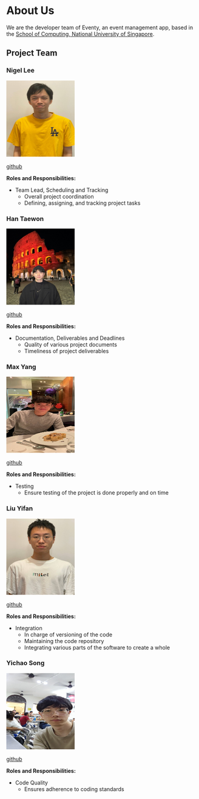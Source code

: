 # About Us

We are the developer team of Eventy, an event management app, based in the [School of Computing, National University of Singapore](http://www.comp.nus.edu.sg).

## Project Team

### Nigel Lee
<img src="images/apzure.png" width="180px" height="200px">

[github](https://github.com/Apzure)

**Roles and Responsibilities:**
- Team Lead, Scheduling and Tracking
    - Overall project coordination
    - Defining, assigning, and tracking project tasks

### Han Taewon
<img src="images/taeewonnn.png" width="180px" height="200px">

[github](https://github.com/taeewonnn)

**Roles and Responsibilities:**
- Documentation, Deliverables and Deadlines
    - Quality of various project documents
    - Timeliness of project deliverables

### Max Yang
<img src="images/myang2020.png" width="180px" height="200px">

[github](https://github.com/myang2020)

**Roles and Responsibilities:**
- Testing
    - Ensure testing of the project is done properly and on time

### Liu Yifan
<img src="images/nusliuyifan.png" width="180px" height="200px">

[github](https://github.com/nusliuyifan)

**Roles and Responsibilities:**
- Integration
    - In charge of versioning of the code
    - Maintaining the code repository
    - Integrating various parts of the software to create a whole

### Yichao Song
<img src="images/chocoragdoll.png" width="180px" height="200px">

[github](https://github.com/ChocoRagdoll)

**Roles and Responsibilities:**
- Code Quality
    - Ensures adherence to coding standards